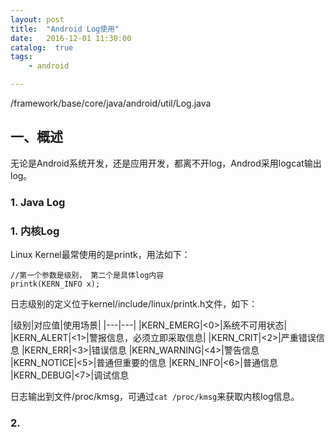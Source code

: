 ```yaml
---
layout: post
title:  "Android Log使用"
date:   2016-12-01 11:30:00
catalog:  true
tags:
    - android

---
```


  /framework/base/core/java/android/util/Log.java


## 一、概述

无论是Android系统开发，还是应用开发，都离不开log，Androd采用logcat输出log。

### 1. Java Log



### 1. 内核Log

Linux Kernel最常使用的是printk，用法如下：

    //第一个参数是级别， 第二个是具体log内容
    printk(KERN_INFO x); 

日志级别的定义位于kernel/include/linux/printk.h文件，如下：

|级别|对应值|使用场景|
|---|---|
|KERN_EMERG|<0>|系统不可用状态|
|KERN_ALERT|<1>|警报信息，必须立即采取信息|
|KERN_CRIT|<2>|严重错误信息
|KERN_ERR|<3>|错误信息
|KERN_WARNING|<4>|警告信息
|KERN_NOTICE|<5>|普通但重要的信息
|KERN_INFO|<6>|普通信息
|KERN_DEBUG|<7>|调试信息

日志输出到文件/proc/kmsg，可通过`cat /proc/kmsg`来获取内核log信息。

### 2. 
